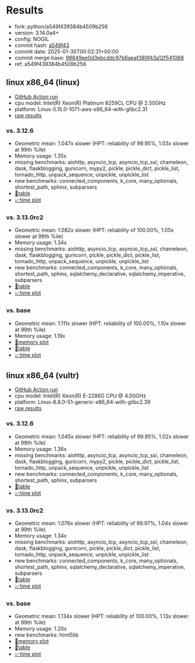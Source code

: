 # Results

- fork: python/a549f439384b4509b256
- version: 3.14.0a4+
- config: NOGIL
- commit hash: [a549f43](https://github.com/python/cpython/commit/a549f43)
- commit date: 2025-01-30T00:02:31+00:00
- commit merge base: [99849ee0d3ebcddc97b6aeaf389f43a12f541068](https://github.com/python/cpython/commit/99849ee0d3ebcddc97b6aeaf389f43a12f541068)
- ref: a549f439384b4509b256

## linux x86_64 (linux)

- [GitHub Action run](https://github.com/facebookexperimental/free-threading-benchmarking/actions/runs/13043049408)
- cpu model: Intel(R) Xeon(R) Platinum 8259CL CPU @ 2.50GHz
- platform: Linux-5.15.0-1071-aws-x86_64-with-glibc2.31
- [raw results](bm-20250130-linux-x86_64-python-a549f439384b4509b256-3.14.0a4%2B-a549f43.json)

### vs. 3.12.6

- Geometric mean: 1.047x slower (HPT: reliability of 99.95%, 1.03x slower at 99th %ile)
- Memory usage: 1.35x
- missing benchmarks: aiohttp, asyncio_tcp, asyncio_tcp_ssl, chameleon, dask, flaskblogging, gunicorn, mypy2, pickle, pickle_dict, pickle_list, tornado_http, unpack_sequence, unpickle, unpickle_list
- new benchmarks: connected_components, k_core, many_optionals, shortest_path, sphinx, subparsers
- [📄table](bm-20250130-linux-x86_64-python-a549f439384b4509b256-3.14.0a4%2B-a549f43-vs-3.12.6.md)
- [📈time plot](bm-20250130-linux-x86_64-python-a549f439384b4509b256-3.14.0a4%2B-a549f43-vs-3.12.6.svg)

### vs. 3.13.0rc2

- Geometric mean: 1.082x slower (HPT: reliability of 100.00%, 1.05x slower at 99th %ile)
- Memory usage: 1.34x
- missing benchmarks: aiohttp, asyncio_tcp, asyncio_tcp_ssl, chameleon, dask, flaskblogging, gunicorn, pickle, pickle_dict, pickle_list, tornado_http, unpack_sequence, unpickle, unpickle_list
- new benchmarks: connected_components, k_core, many_optionals, shortest_path, sphinx, sqlalchemy_declarative, sqlalchemy_imperative, subparsers
- [📄table](bm-20250130-linux-x86_64-python-a549f439384b4509b256-3.14.0a4%2B-a549f43-vs-3.13.0rc2.md)
- [📈time plot](bm-20250130-linux-x86_64-python-a549f439384b4509b256-3.14.0a4%2B-a549f43-vs-3.13.0rc2.svg)

### vs. base

- Geometric mean: 1.111x slower (HPT: reliability of 100.00%, 1.10x slower at 99th %ile)
- Memory usage: 1.19x
- [🧠memory plot](bm-20250130-linux-x86_64-python-a549f439384b4509b256-3.14.0a4%2B-a549f43-vs-base-mem.svg)
- [📄table](bm-20250130-linux-x86_64-python-a549f439384b4509b256-3.14.0a4%2B-a549f43-vs-base.md)
- [📈time plot](bm-20250130-linux-x86_64-python-a549f439384b4509b256-3.14.0a4%2B-a549f43-vs-base.svg)

## linux x86_64 (vultr)

- [GitHub Action run](https://github.com/facebookexperimental/free-threading-benchmarking/actions/runs/13043049408)
- cpu model: Intel(R) Xeon(R) E-2286G CPU @ 4.00GHz
- platform: Linux-6.8.0-51-generic-x86_64-with-glibc2.39
- [raw results](bm-20250130-vultr-x86_64-python-a549f439384b4509b256-3.14.0a4%2B-a549f43.json)

### vs. 3.12.6

- Geometric mean: 1.045x slower (HPT: reliability of 99.95%, 1.02x slower at 99th %ile)
- Memory usage: 1.36x
- missing benchmarks: aiohttp, asyncio_tcp, asyncio_tcp_ssl, chameleon, dask, flaskblogging, gunicorn, mypy2, pickle, pickle_dict, pickle_list, tornado_http, unpack_sequence, unpickle, unpickle_list
- new benchmarks: connected_components, k_core, many_optionals, shortest_path, sphinx, subparsers
- [📄table](bm-20250130-vultr-x86_64-python-a549f439384b4509b256-3.14.0a4%2B-a549f43-vs-3.12.6.md)
- [📈time plot](bm-20250130-vultr-x86_64-python-a549f439384b4509b256-3.14.0a4%2B-a549f43-vs-3.12.6.svg)

### vs. 3.13.0rc2

- Geometric mean: 1.076x slower (HPT: reliability of 99.97%, 1.04x slower at 99th %ile)
- Memory usage: 1.34x
- missing benchmarks: aiohttp, asyncio_tcp, asyncio_tcp_ssl, chameleon, dask, flaskblogging, gunicorn, pickle, pickle_dict, pickle_list, tornado_http, unpack_sequence, unpickle, unpickle_list
- new benchmarks: connected_components, k_core, many_optionals, shortest_path, sphinx, sqlalchemy_declarative, sqlalchemy_imperative, subparsers
- [📄table](bm-20250130-vultr-x86_64-python-a549f439384b4509b256-3.14.0a4%2B-a549f43-vs-3.13.0rc2.md)
- [📈time plot](bm-20250130-vultr-x86_64-python-a549f439384b4509b256-3.14.0a4%2B-a549f43-vs-3.13.0rc2.svg)

### vs. base

- Geometric mean: 1.134x slower (HPT: reliability of 100.00%, 1.13x slower at 99th %ile)
- Memory usage: 1.20x
- new benchmarks: html5lib
- [🧠memory plot](bm-20250130-vultr-x86_64-python-a549f439384b4509b256-3.14.0a4%2B-a549f43-vs-base-mem.svg)
- [📄table](bm-20250130-vultr-x86_64-python-a549f439384b4509b256-3.14.0a4%2B-a549f43-vs-base.md)
- [📈time plot](bm-20250130-vultr-x86_64-python-a549f439384b4509b256-3.14.0a4%2B-a549f43-vs-base.svg)

